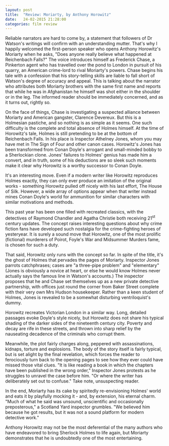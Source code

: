 ```yaml
---
layout: post
title:  "Review: Moriarty, by Anthony Horowitz"
date:   24-02-2015 21:28:00
categories: film review
---
```

Reliable narrators are hard to come by, a statement that followers of Dr Watson's writings will confirm with an understanding mutter. That's why I happily welcomed the first-person speaker who opens Anthony Horowitz's Moriarty when he asks, "Does anyone really believe what happened at Reichenbach Falls?" The voice introduces himself as Frederick Chase, a Pinkerton agent who has travelled over the pond to London in pursuit of his quarry, an American crime-lord to rival Moriarty's powers. Chase begins his tale with a confession that his story-telling skills are liable to fall short of Watson's degree of accuracy and appeal. This is talking about the narrator who attributes both Moriarty brothers with the same first name and reports that while he was in Afghanistan he himself was shot either in the shoulder or in the leg. The informed reader should be immediately concerned, and as it turns out, rightly so.

On the face of things, Chase is investigating a suspected alliance between Moriarty and American gangster, Clarence Devereux. But this is a Holmesian pastiche, and so nothing is as simple as it seems. One such difficulty is the complete and total absence of Holmes himself. At the time of Horowitz's tale, Holmes is still pretending to be at the bottom of Reichenbach Falls. In his place is Inspector Athelney Jones, whom you may have met in The Sign of Four and other canon cases. Horowitz's Jones has been transformed from Conan Doyle's arrogant and small-minded bobby to a Sherlockian clone. Jones' failures to Holmes' genius has made him a convert, and in truth, some of his deductions are so sleek such moments make it clear why Horowitz is a worthy successor to Conan Doyle.

It's an interesting move. Even if a modern writer like Horowitz reproduces Holmes exactly, they can only ever produce an imitation of the original works - something Horowitz pulled off nicely with his last effort, The House of Silk. However, a wide array of options appear when that writer instead mines Conan Doyle's world for ammunition for similar characters with similar motivations and methods.

This past year has been one filled with recreated classics, with the detectives of Raymond Chandler and Agatha Christie both receiving 21<sup>st</sup> century updates. The concept raises interesting questions about why crime fiction fans have developed such nostalgia for the crime-fighting heroes of yesteryear. It is surely a sound move that Horowitz, one of the most prolific (fictional) murderers of Poirot, Foyle's War and Midsummer Murders fame, is chosen for such a duty.

That said, Horowitz only runs with the concept so far. In spite of the title, it's the ghost of Holmes that pervades the pages of Moriarty. Inspector Jones parrots catchphrases; cases are "a three-pipe problem" and "elementary" (Jones is obviously a novice at heart, or else he would know Holmes never actually says the famous line in Watson's accounts.) The inspector proposes that he and Chase set themselves up as a new private detective partnership, with offices just round the corner from Baker Street complete with their very own Mrs Hudson housekeeper. Rather than a keen student of Holmes, Jones is revealed to be a somewhat disturbing ventriloquist's dummy.

Horowitz recreates Victorian London in a similar way. Long, detailed passages evoke Doyle's style nicely, but Horowitz does not share his typical shading of the darker sides of the nineteenth century city. Poverty and decay are rife in these streets, and thrown into sharp relief by the nauseating decadence of the criminals who corrupt them.

Meanwhile, the plot fairly charges along, peppered with assassinations, kidnaps, torture and explosions. The body of the story itself is fairly typical, but is set alight by the final revelation, which forces the reader to ferociously turn back to the opening pages to see how they ever could have missed those vital clues. "It is like reading a book in which the chapters have been published in the wrong order," Inspector Jones protests as he struggles to unravel the case before him. "Or where the writer has deliberately set out to confuse." Take note, unsuspecting reader.

In the end, Moriarty has its cake by spiritedly re-envisioning Holmes' world and eats it by playfully mocking it - and, by extension, his eternal charm. "Much of what he said was unsound, unscientific and occasionally preposterous," a Scotland Yard inspector grumbles. "We believed him because he got results, but it was not a sound platform for modern detective work."

Anthony Horowitz may not be the most deferential of the many authors who have endeavored to bring Sherlock Holmes to life again, but Moriarty demonstrates that he is undoubtedly one of the most entertaining.
